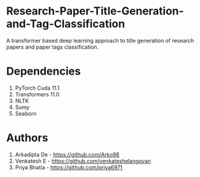 # Research-Paper-Title-Generation-and-Tag-Classification
A transformer based deep learning approach to title generation of research papers and paper tags classification.

# Dependencies
1. PyTorch Cuda 11.1
2. Transformers 11.0
3. NLTK
4. Sumy
5. Seaborn

# Authors
1. Arkadipta De - https://github.com/Arko98
2. Venkatesh E - https://github.com/venkateshelangovan
3. Priya Bhatia - https://github.com/priya6971
